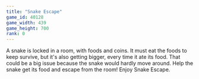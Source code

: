 ```yaml
---
title: "Snake Escape"
game_id: 40128
game_width: 439
game_height: 700
rank: 0
---
```

A snake is locked in a room, with foods and coins. It must eat the foods to keep survive, but it's also getting bigger, every time it ate its food. That could be a big issue because the snake would hardly move around. Help the snake get its food and escape from the room! Enjoy Snake Escape.